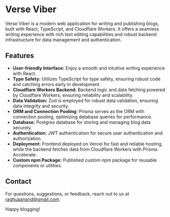 # Verse Viber

Verse Viber is a modern web application for writing and publishing blogs, built with React, TypeScript, and Cloudflare Workers. It offers a seamless writing experience with rich text editing capabilities and robust backend infrastructure for data management and authentication.

## Features

- **User-friendly Interface:** Enjoy a smooth and intuitive writing experience with React.
- **Type Safety:** Utilizes TypeScript for type safety, ensuring robust code and catching errors early in development.
- **Cloudflare Workers Backend:** Backend logic and data fetching powered by Cloudflare Workers, ensuring reliability and scalability.
- **Data Validation:** Zod is employed for robust data validation, ensuring data integrity and security.
- **ORM and Connection Pooling:** Prisma serves as the ORM with connection pooling, optimizing database queries for performance.
- **Database:** Postgres database for storing and managing blog data securely.
- **Authentication:** JWT authentication for secure user authentication and authorization.
- **Deployment:** Frontend deployed on Vercel for fast and reliable hosting, while the backend fetches data from Cloudflare Workers with Prisma Accelerate.
- **Custom npm Package:** Published custom npm package for reusable components or utilities.

## Contact

For questions, suggestions, or feedback, reach out to us at [raghuaanand@gmail.com](mailto:raghuaanand@gmail.com).

Happy blogging!
